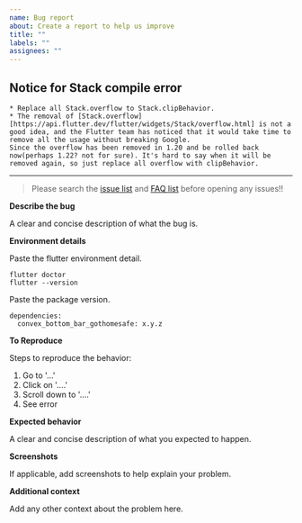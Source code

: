 ```yaml
---
name: Bug report
about: Create a report to help us improve
title: ""
labels: ""
assignees: ""
---
```


## Notice for Stack compile error

```
* Replace all Stack.overflow to Stack.clipBehavior.
* The removal of [Stack.overflow][https://api.flutter.dev/flutter/widgets/Stack/overflow.html] is not a good idea, and the Flutter team has noticed that it would take time to remove all the usage without breaking Google.
Since the overflow has been removed in 1.20 and be rolled back now(perhaps 1.22? not for sure). It's hard to say when it will be removed again, so just replace all overflow with clipBehavior.
```

---

> Please search the [issue list](https://github.com/hacktons/convex_bottom_bar/issues) and [FAQ list](https://github.com/hacktons/convex_bottom_bar#faq) before opening any issues!!

**Describe the bug**

A clear and concise description of what the bug is.

**Environment details**

Paste the flutter environment detail.

```
flutter doctor
flutter --version
```

Paste the package version.

```
dependencies:
  convex_bottom_bar_gothomesafe: x.y.z
```

**To Reproduce**

Steps to reproduce the behavior:

1. Go to '...'
2. Click on '....'
3. Scroll down to '....'
4. See error

**Expected behavior**

A clear and concise description of what you expected to happen.

**Screenshots**

If applicable, add screenshots to help explain your problem.

**Additional context**

Add any other context about the problem here.
